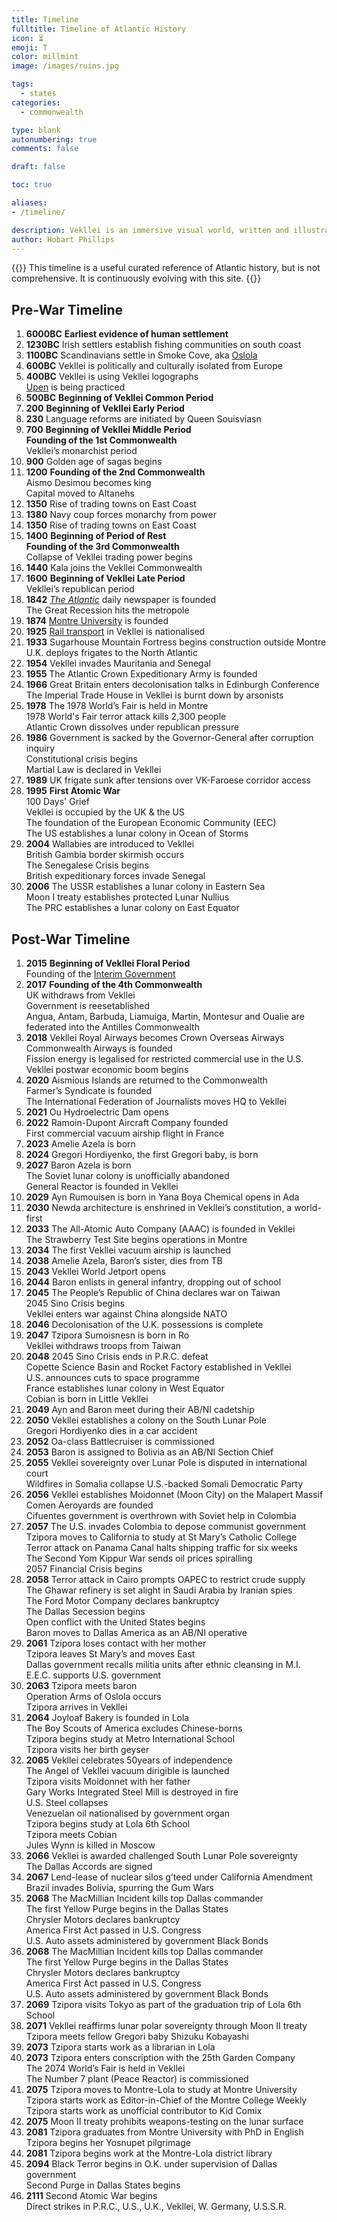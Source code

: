 ```yaml
---
title: Timeline
fulltitle: Timeline of Atlantic History
icon: ⏳
emoji: Τ
color: millmint
image: /images/ruins.jpg

tags: 
  - states
categories:
  - commonwealth

type: blank
autonumbering: true
comments: false

draft: false

toc: true

aliases:
- /timeline/

description: Vekllei is an immersive visual world, written and illustrated by Hobart Phillips.
author: Hobart Phillips
---
```

{{<hint panel>}}
This timeline is a useful curated reference of Atlantic history, but is not comprehensive. It is continuously evolving with this site.
{{</hint>}}

## Pre-War Timeline
<section>
<ol class="timeline">
	<section>
		<li>
			<b>6000BC</b> 
			<span class="event">
				<b>Earliest evidence of human settlement</b>
			</span>
		</li>
		<li>
			<b>1230BC</b> 
			<span class="event">
				Irish settlers establish fishing communities on south coast
			</span>
		</li>
		<li>
			<b>1100BC</b> 
			<span class="event">
				Scandinavians settle in Smoke Cove, aka <a href="/lola/">Oslola</a>
			</span>
		</li>
		<li>
			<b>600BC</b> 
			<span class="event">
				Vekllei is politically and culturally isolated from Europe
			</span>
		</li>
		<li>
			<b>400BC</b> 
			<span class="event">
				Vekllei is using Vekllei logographs<br>
				<a href="/religion/">Upen</a> is being practiced
			</span>
		</li>
		<li>
			<b>500BC</b> 
			<span class="event">
				<b>Beginning of Vekllei Common Period</b>
			</span>
		</li>
		<li>
			<b>200</b> 
			<span class="event">
				<b>Beginning of Vekllei Early Period</b>
			</span>
		</li>
		<li>
			<b>230</b> 
			<span class="event">
				Language reforms are initiated by Queen Souisviasn
			</span>
		</li>
		<li>
			<b>700</b> 
			<span class="event">
				<b>Beginning of Vekllei Middle Period</b><br>
				<b>Founding of the 1st Commonwealth</b><br>
				Vekllei’s monarchist period
			</span>
		</li>
		<li>
			<b>900</b> 
			<span class="event">
				Golden age of sagas begins
			</span>
		</li>
		<li>
			<b>1200</b> 
			<span class="event">
				<b>Founding of the 2nd Commonwealth</b><br>
				Aismo Desimou becomes king<br>
				Capital moved to Altanehs
			</span>
		</li>
		<li>
			<b>1350</b> 
			<span class="event">
				Rise of trading towns on East Coast
			</span>
		</li>
		<li>
			<b>1380</b> 
			<span class="event">
				Navy coup forces monarchy from power
			</span>
		</li>
		<li>
			<b>1350</b> 
			<span class="event">
				Rise of trading towns on East Coast
			</span>
		</li>
		<li>
			<b>1400</b> 
			<span class="event">
				<b>Beginning of Period of Rest</b><br>
				<b>Founding of the 3rd Commonwealth</b><br>
				Collapse of Vekllei trading power begins
			</span>
		</li>
		<li>
			<b>1440</b> 
			<span class="event">
				Kala joins the Vekllei Commonwealth
			</span>
		</li>
		<li>
			<b>1600</b> 
			<span class="event">
				<b>Beginning of Vekllei Late Period</b><br>
				Vekllei’s republican period
			</span>
		</li>
		<li>
			<b>1842</b> 
			<span class="event">
				<i><a href="/stories/vna/">The Atlantic</a></i> daily newspaper is founded<br>
				The Great Recession hits the metropole
			</span>
		</li>
		<li>
			<b>1874</b> 
			<span class="event">
				<a href="/stories/learning/">Montre University</a> is founded
			</span>
		</li>
		<li>
			<b>1925</b> 
			<span class="event">
				<a href="/rail/">Rail transport</a> in Vekllei is nationalised
			</span>
		</li>
		<li>
			<b>1933</b> 
			<span class="event">
				Sugarhouse Mountain Fortress begins construction outside Montre<br>
				U.K. deploys frigates to the North Atlantic
			</span>
		</li>
		<li>
			<b>1954</b> 
			<span class="event">
				Vekllei invades Mauritania and Senegal
			</span>
		</li>
		<li>
			<b>1955</b> 
			<span class="event">
				The Atlantic Crown Expeditionary Army is founded
			</span>
		</li>
		<li>
			<b>1966</b> 
			<span class="event">
				Great Britain enters decolonisation talks in Edinburgh Conference
				The Imperial Trade House in Vekllei is burnt down by arsonists
			</span>
		</li>
		<li>
			<b>1978</b> 
			<span class="event">
				The 1978 World’s Fair is held in Montre<br>
				1978 World's Fair terror attack kills 2,300 people<br>
				Atlantic Crown dissolves under republican pressure
			</span>
		</li>
		<li>
			<b>1986</b> 
			<span class="event">
				Government is sacked by the Governor-General after corruption inquiry<br>
				Constitutional crisis begins<br>
				Martial Law is declared in Vekllei
			</span>
		</li>
		<li>
			<b>1989</b> 
			<span class="event">
				UK frigate sunk after tensions over VK-Faroese corridor access
			</span>
		</li>
		<li>
			<b>1995</b> 
			<span class="event">
				<b>First Atomic War</b><br>
				100 Days' Grief<br>
				Vekllei is occupied by the UK & the US<br>
				The foundation of the European Economic Community (EEC)<br>
				The US establishes a lunar colony in Ocean of Storms
			</span>
		</li>
		<li>
			<b>2004</b> 
			<span class="event">
				Wallabies are introduced to Vekllei<br>
				British Gambia border skirmish occurs<br>
				The Senegalese Crisis begins<br>
				British expeditionary forces invade Senegal 
			</span>
		</li>
		<li>
			<b>2006</b> 
			<span class="event">
				The USSR establishes a lunar colony in Eastern Sea<br>
				Moon I treaty establishes protected Lunar Nullius<br>
				The PRC establishes a lunar colony on East Equator
			</span>
		</li>
	</ol>
</section>

## Post-War Timeline

<ol class="timeline">
	<section>
		<li>
			<b>2015</b> 
			<span class="event"><b>Beginning of Vekllei Floral Period</b><br>
				Founding of the <a href="/interim/">Interim Government</a><br>
			</span>
		</li>
		<li>
			<b>2017</b> 
			<span class="event">
				<b>Founding of the 4th Commonwealth</b><br>
				UK withdraws from Vekllei<br>
				Government is reesetablished<br>
				Angua, Antam, Barbuda, Liamuiga, Martin, Montesur and Oualie are federated into the Antilles Commonwealth
			</span>
		</li>
		<li>
			<b>2018</b> 
			<span class="event">
				Vekllei Royal Airways becomes Crown Overseas Airways<br>
				Commonwealth Airways is founded<br>
				Fission energy is legalised for restricted commercial use in the U.S.<br>
				Vekllei postwar economic boom begins
			</span>
		</li>
		<li>
			<b>2020</b> 
			<span class="event">
				Aismious Islands are returned to the Commonwealth<br>
				Farmer’s Syndicate is founded<br>
				The International Federation of Journalists moves HQ to Vekllei
			</span>
		</li>
		<li>
			<b>2021</b> 
			<span class="event">
				Ou Hydroelectric Dam opens
			</span>
		</li>
		<li>
			<b>2022</b> 
			<span class="event">
				Ramoin-Dupont Aircraft Company founded<br>
				First commercial vacuum airship flight in France
			</span>
		</li>
		<li>
			<b>2023</b> 
			<span class="event">
				Amelie Azela is born
			</span>
		</li>
		<li>
			<b>2024</b> 
			<span class="event">
				Gregori Hordiyenko, the first Gregori baby, is born
			</span>
		</li>
		<li>
			<b>2027</b> 
			<span class="event">
				Baron Azela is born<br>
				The Soviet lunar colony is unofficially abandoned<br>
				General Reactor is founded in Vekllei
			</span>
		</li>
		<li>
			<b>2029</b> 
			<span class="event">
				Ayn Rumouisen is born in Yana
				Boya Chemical opens in Ada
			</span>
		</li>
		<li>
			<b>2030</b> 
			<span class="event">
				Newda architecture is enshrined in Vekllei’s constitution, a world-first
			</span>
		</li>
		<li>
			<b>2033</b> 
			<span class="event">
				The All-Atomic Auto Company (AAAC) is founded in Vekllei<br>
				The Strawberry Test Site begins operations in Montre
			</span>
		</li>
		<li>
			<b>2034</b> 
			<span class="event">
				The first Vekllei vacuum airship is launched
			</span>
		</li>
		<li>
			<b>2038</b> 
			<span class="event">
				Amelie Azela, Baron’s sister, dies from TB
			</span>
		</li>
		<li>
			<b>2043</b> 
			<span class="event">
				Vekllei World Jetport opens
			</span>
		</li>
		<li>
			<b>2044</b> 
			<span class="event">
				Baron enlists in general infantry, dropping out of school
			</span>
		</li>
		<li>
			<b>2045</b> 
			<span class="event">
				The People’s Republic of China declares war on Taiwan<br>
				2045 Sino Crisis begins<br>
				Vekllei enters war against China alongside NATO
			</span>
		</li>
		<li>
			<b>2046</b> 
			<span class="event">
				Decolonisation of the U.K. possessions is complete<br>
			</span>
		</li>
		<li>
			<b>2047</b> 
			<span class="event">
				Tzipora Sumoisnesn is born in Ro<br>
				Vekllei withdraws troops from Taiwan
			</span>
		</li>
		<li>
			<b>2048</b> 
			<span class="event">
				2045 Sino Crisis ends in P.R.C. defeat<br>
				Copette Science Basin and Rocket Factory established in Vekllei<br>
				U.S. announces cuts to space programme<br>
				France establishes lunar colony in West Equator<br>
				Cobian is born in Little Vekllei<br>
			</span>
		</li>
		<li>
			<b>2049</b> 
			<span class="event">
				Ayn and Baron meet during their AB/NI cadetship
			</span>
		</li>
		<li>
			<b>2050</b> 
			<span class="event">
				Vekllei establishes a colony on the South Lunar Pole<br>
				Gregori Hordiyenko dies in a car accident
			</span>
		</li>
		<li>
			<b>2052</b> 
			<span class="event">
				Oa-class Battlecruiser is commissioned 
			</span>
		</li>
		<li>
			<b>2053</b> 
			<span class="event">
				Baron is assigned to Bolivia as an AB/NI Section Chief
			</span>
		</li>
		<li>
			<b>2055</b> 
			<span class="event">
				Vekllei sovereignty over Lunar Pole is disputed in international court<br>
				Wildfires in Somalia collapse U.S.-backed Somali Democratic Party
			</span>
		</li>
		<li>
			<b>2056</b> 
			<span class="event">
				Vekllei establishes Moidonnet (Moon City) on the Malapert Massif <br>
				Comen Aeroyards are founded<br>
				Cifuentes government is overthrown with Soviet help in Colombia
			</span>
		</li>
		<li>
			<b>2057</b> 
			<span class="event">
				The U.S. invades Colombia to depose communist government<br>
				Tzipora moves to California to study at St Mary’s Catholic College<br>
				Terror attack on Panama Canal halts shipping traffic for six weeks<br>
				The Second Yom Kippur War sends oil prices spiralling<br>
				2057 Financial Crisis begins
			</span>
		</li>
		<li>
			<b>2058</b> 
			<span class="event">
				Terror attack in Cairo prompts OAPEC to restrict crude supply<br> 
				The Ghawar refinery is set alight in Saudi Arabia by Iranian spies<br>
				The Ford Motor Company declares bankruptcy<br>
				The Dallas Secession begins<br>
				Open conflict with the United States begins<br>
				Baron moves to Dallas America as an AB/NI operative<br>
			</span>
		</li>
		<li>
			<b>2061</b> 
			<span class="event">
				Tzipora loses contact with her mother<br>
				Tzipora leaves St Mary’s and moves East<br>
				Dallas government recalls militia units after ethnic cleansing in M.I.<br>
				E.E.C. supports U.S. government
			</span>
		</li>
		<li>
			<b>2063</b> 
			<span class="event">
				Tzipora meets baron<br>
				Operation Arms of Oslola occurs<br>
				Tzipora arrives in Vekllei
			</span>
		</li>
		<li>
			<b>2064</b> 
			<span class="event">
				Joyloaf Bakery is founded in Lola<br>
				The Boy Scouts of America excludes Chinese-borns<br>
				Tzipora begins study at Metro International School<br>
				Tzipora visits her birth geyser<br>
			</span>
		</li>
		<li>
			<b>2065</b> 
			<span class="event">
				Vekllei celebrates 50years of independence<br>
				The Angel of Vekllei vacuum dirigible is launched<br>
				Tzipora visits Moidonnet with her father<br>
				Gary Works Integrated Steel Mill is destroyed in fire<br>
				U.S. Steel collapses<br>
				Venezuelan oil nationalised by government organ<br>
				Tzipora begins study at Lola 6th School<br>
				Tzipora meets Cobian<br>
				Jules Wynn is killed in Moscow 
			</span>
		</li>
		<li>
			<b>2066</b> 
			<span class="event">
				Vekllei is awarded challenged South Lunar Pole sovereignty<br>
				The Dallas Accords are signed
			</span>
		</li>
		<li>
			<b>2067</b> 
			<span class="event">
				Lend-lease of nuclear silos g’teed under California Amendment<br>
				Brazil invades Bolivia, spurring the Gum Wars 
			</span>
		</li>
		<li>
			<b>2068</b> 
			<span class="event">
				The MacMillian Incident kills top Dallas commander<br>
				The first Yellow Purge begins in the Dallas States<br>
				Chrysler Motors declares bankruptcy<br>
				America First Act passed in U.S. Congress<br>
				U.S. Auto assets administered by government Black Bonds
			</span>
		</li>
		<li>
			<b>2068</b> 
			<span class="event">
				The MacMillian Incident kills top Dallas commander<br>
				The first Yellow Purge begins in the Dallas States<br>
				Chrysler Motors declares bankruptcy<br>
				America First Act passed in U.S. Congress<br>
				U.S. Auto assets administered by government Black Bonds
			</span>
		</li>
		<li>
			<b>2069</b> 
			<span class="event">
				Tzipora visits Tokyo as part of the graduation trip of Lola 6th School
			</span>
		</li>
		<li>
			<b>2071</b> 
			<span class="event">
				Vekllei reaffirms lunar polar sovereignty through Moon II treaty<br>
				Tzipora meets fellow Gregori baby Shizuku Kobayashi
			</span>
		</li>
		<li>
			<b>2073</b> 
			<span class="event">
				Tzipora starts work as a librarian in Lola
			</span>
		</li>
		<li>
			<b>2073</b> 
			<span class="event">
				Tzipora enters conscription with the 25th Garden Company<br>
				The 2074 World’s Fair is held in Vekllei<br>
				The Number 7 plant (Peace Reactor) is commissioned
			</span>
		</li>
		<li>
			<b>2075</b> 
			<span class="event">
				Tzipora moves to Montre-Lola to study at Montre University<br>
				Tzipora starts work as Editor-in-Chief of the Montre College Weekly<br>
				Tzipora starts work as unofficial contributor to Kid Comix
			</span>
		</li>
		<li>
			<b>2075</b> 
			<span class="event">
				Moon II treaty prohibits weapons-testing on the lunar surface
			</span>
		</li>
		<li>
			<b>2081</b> 
			<span class="event">
				Tzipora graduates from Montre University with PhD in English<br>
				Tzipora begins her Yosnupet pilgrimage 
			</span>
		</li>
		<li>
			<b>2081</b> 
			<span class="event">
				Tzipora begins work at the Montre-Lola district library
			</span>
		</li>
		<li>
			<b>2094</b> 
			<span class="event">
				Black Terror begins in O.K. under supervision of Dallas government<br>
				Second Purge in Dallas States begins 
			</span>
		</li>
		<li>
			<b>2111</b> 
			<span class="event">
				Second Atomic War begins<br>
				Direct strikes in P.R.C., U.S., U.K., Vekllei, W. Germany, U.S.S.R.
			</span>
		</li>
	</section>
</ol>
